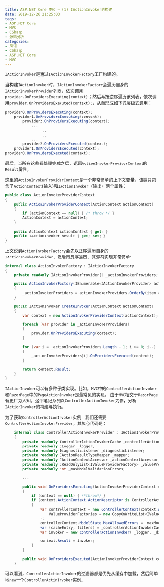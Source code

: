 ```yaml
---
title: ASP.NET Core MVC — (1) IActionInvoker的构建
date: 2019-12-26 21:25:03
tags:
- ASP.NET Core
- MVC
- CSharp
- 源码分析
categories:
- 风语
- CSharp
- ASP.NET Core
- MVC
---
```


`IActionInvoker`是通过`IActionInvokerFactory`工厂构建的。

当构建`IActionInvoker`时，`IActionInvokerFactory`会遍历自身的`IActionInvokerProvider`列表，依次调用`provider.OnProvidersExecuting(context)`；然后再按逆序遍历该列表，依次调用`provider.OnProvidersExecuted(context);`，从而形成如下的层级式调用：

```csharp
provider0.OnProvidersExecuting(context);
    provider1.OnProvidersExecuting(context);
        provider2.OnProvidersExecuting(context);
            ...
                ...
                ...
            ...
        provider2.OnProvidersExecuted(context);
    provider1.OnProvidersExecuted(context);
provider0.OnProvidersExecuted(context);
```
最后，当所有这些都处理完成之后，返回`ActionInvokerProviderContext`的`Result`属性。
<!--more-->

这里的`ActionInvokerProviderContext`是一个非常简单的上下文变量，该类只包含了`ActionContext`(输入)和`IActionInvoker`（输出）两个属性：
```csharp
public class ActionInvokerProviderContext
{
    public ActionInvokerProviderContext(ActionContext actionContext)
    {
        if (actionContext == null) { /* throw */ }
        ActionContext = actionContext;
    }
    
    public ActionContext ActionContext { get; }
    public IActionInvoker Result { get; set; }
}
```

上文说到`ActionInvokerFactory`会先以正序遍历自身的`IActionInvokerProvider`，然后再反序遍历，其源码实现非常简单:
```csharp
internal class ActionInvokerFactory : IActionInvokerFactory
{
    private readonly IActionInvokerProvider[] _actionInvokerProviders;

    public ActionInvokerFactory(IEnumerable<IActionInvokerProvider> actionInvokerProviders)
    {
        _actionInvokerProviders = actionInvokerProviders.OrderBy(item => item.Order).ToArray();
    }

    public IActionInvoker CreateInvoker(ActionContext actionContext)
    {
        var context = new ActionInvokerProviderContext(actionContext);

        foreach (var provider in _actionInvokerProviders)
        {
            provider.OnProvidersExecuting(context);
        }

        for (var i = _actionInvokerProviders.Length - 1; i >= 0; i--)
        {
            _actionInvokerProviders[i].OnProvidersExecuted(context);
        }

        return context.Result;
    }
}
```

`IActionInvoker`可以有多种子类实现。比如，`MVC`中的`ControllerActionInvoker`和`RazorPage`中的`PageActionInvoker`是最常见的实现。
由于`MVC`相交于`RazorPage`有更广为人知，这个笔记系列以`ControllerActionInvoker`为例，分析`IActionInvoker`的构建与执行。

为了获取`ControllerActionInvoker`实例，我们还需要`ControllerActionInvokerProvider`，其核心代码是：
```csharp
    internal class ControllerActionInvokerProvider : IActionInvokerProvider
    {
        private readonly ControllerActionInvokerCache _controllerActionInvokerCache;   // 注入
        private readonly ILogger _logger;                                              // 注入
        private readonly DiagnosticListener _diagnosticListener;                       // 注入
        private readonly IActionResultTypeMapper _mapper;                              // 注入
        private readonly IActionContextAccessor _actionContextAccessor;                // 注入
        private readonly IReadOnlyList<IValueProviderFactory> _valueProviderFactories; // 注入MvcOptions 获取
        private readonly int _maxModelValidationErrors;                                // 注入MvcOptions 获取

        ...

        public void OnProvidersExecuting(ActionInvokerProviderContext context)
        {
            if (context == null) { /*throw*/ }
            if (context.ActionContext.ActionDescriptor is ControllerActionDescriptor)
            {
                var controllerContext = new ControllerContext(context.ActionContext) {
                    ValueProviderFactories = new CopyOnWriteList<IValueProviderFactory>(_valueProviderFactories)
                };
                controllerContext.ModelState.MaxAllowedErrors = _maxModelValidationErrors;
                var (cacheEntry, filters) = _controllerActionInvokerCache.GetCachedResult(controllerContext);
                var invoker = new ControllerActionInvoker( _logger, _diagnosticListener, _actionContextAccessor, _mapper, controllerContext, cacheEntry, filters);

                context.Result = invoker;
            }
        }

        public void OnProvidersExecuted(ActionInvokerProviderContext context) { }
    }
```
可以看到，`ControllerActionInvoker`的过滤器都是优先从缓存中加载，然后简单地`new`一个`ControllerActinInvoker`实例。
